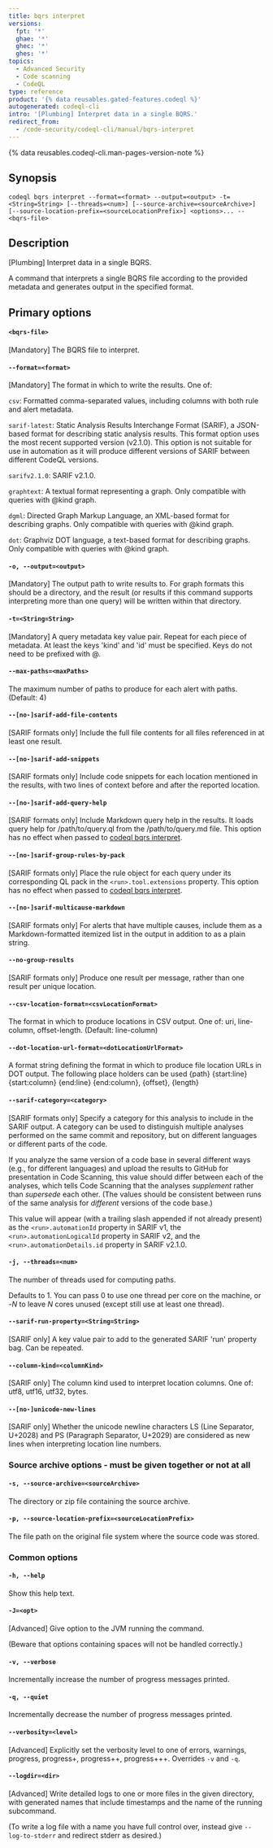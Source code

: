 ```yaml
---
title: bqrs interpret
versions:
  fpt: '*'
  ghae: '*'
  ghec: '*'
  ghes: '*'
topics:
  - Advanced Security
  - Code scanning
  - CodeQL
type: reference
product: '{% data reusables.gated-features.codeql %}'
autogenerated: codeql-cli
intro: '[Plumbing] Interpret data in a single BQRS.'
redirect_from:
  - /code-security/codeql-cli/manual/bqrs-interpret
---
```



<!-- Content after this section is automatically generated -->

{% data reusables.codeql-cli.man-pages-version-note %}

## Synopsis

```shell{:copy}
codeql bqrs interpret --format=<format> --output=<output> -t=<String=String> [--threads=<num>] [--source-archive=<sourceArchive>] [--source-location-prefix=<sourceLocationPrefix>] <options>... -- <bqrs-file>
```

## Description

\[Plumbing] Interpret data in a single BQRS.

A command that interprets a single BQRS file according to the provided
metadata and generates output in the specified format.

## Primary options

#### `<bqrs-file>`

\[Mandatory] The BQRS file to interpret.

#### `--format=<format>`

\[Mandatory] The format in which to write the results. One of:

`csv`: Formatted comma-separated values, including columns with both
rule and alert metadata.

`sarif-latest`: Static Analysis Results Interchange Format (SARIF), a
JSON-based format for describing static analysis results. This format
option uses the most recent supported version (v2.1.0). This option is
not suitable for use in automation as it will produce different versions
of SARIF between different CodeQL versions.

`sarifv2.1.0`: SARIF v2.1.0.

`graphtext`: A textual format representing a graph. Only compatible with
queries with @kind graph.

`dgml`: Directed Graph Markup Language, an XML-based format for
describing graphs. Only compatible with queries with @kind graph.

`dot`: Graphviz DOT language, a text-based format for describing graphs.
Only compatible with queries with @kind graph.

#### `-o, --output=<output>`

\[Mandatory] The output path to write results to. For graph formats
this should be a directory, and the result (or results if this command
supports interpreting more than one query) will be written within that
directory.

#### `-t=<String=String>`

\[Mandatory] A query metadata key value pair. Repeat for each piece of
metadata. At least the keys 'kind' and 'id' must be specified. Keys
do not need to be prefixed with @.

#### `--max-paths=<maxPaths>`

The maximum number of paths to produce for each alert with paths.
(Default: 4)

#### `--[no-]sarif-add-file-contents`

\[SARIF formats only] Include the full file contents for all files
referenced in at least one result.

#### `--[no-]sarif-add-snippets`

\[SARIF formats only] Include code snippets for each location mentioned
in the results, with two lines of context before and after the reported
location.

#### `--[no-]sarif-add-query-help`

\[SARIF formats only] Include Markdown query help in the results. It
loads query help for /path/to/query.ql from the /path/to/query.md file.
This option has no effect when passed to [codeql bqrs interpret](/code-security/codeql-cli/codeql-cli-manual/bqrs-interpret).

#### `--[no-]sarif-group-rules-by-pack`

\[SARIF formats only] Place the rule object for each query under its
corresponding QL pack in the `<run>.tool.extensions` property. This
option has no effect when passed to [codeql bqrs interpret](/code-security/codeql-cli/codeql-cli-manual/bqrs-interpret).

#### `--[no-]sarif-multicause-markdown`

\[SARIF formats only] For alerts that have multiple causes, include
them as a Markdown-formatted itemized list in the output in addition to
as a plain string.

#### `--no-group-results`

\[SARIF formats only] Produce one result per message, rather than one
result per unique location.

#### `--csv-location-format=<csvLocationFormat>`

The format in which to produce locations in CSV output. One of: uri,
line-column, offset-length. (Default: line-column)

#### `--dot-location-url-format=<dotLocationUrlFormat>`

A format string defining the format in which to produce file location
URLs in DOT output. The following place holders can be used {path}
{start:line} {start:column} {end:line} {end:column}, {offset}, {length}

#### `--sarif-category=<category>`

\[SARIF formats only] Specify a category for this analysis to include
in the SARIF output. A category can be used to distinguish multiple
analyses performed on the same commit and repository, but on different
languages or different parts of the code.

If you analyze the same version of a code base in several different ways
(e.g., for different languages) and upload the results to GitHub for
presentation in Code Scanning, this value should differ between each of
the analyses, which tells Code Scanning that the analyses *supplement*
rather than *supersede* each other. (The values should be consistent
between runs of the same analysis for *different* versions of the code
base.)

This value will appear (with a trailing slash appended if not already
present) as the `<run>.automationId` property in SARIF v1, the
`<run>.automationLogicalId` property in SARIF v2, and the
`<run>.automationDetails.id` property in SARIF v2.1.0.

#### `-j, --threads=<num>`

The number of threads used for computing paths.

Defaults to 1. You can pass 0 to use one thread per core on the machine,
or -*N* to leave *N* cores unused (except still use at least one
thread).

#### `--sarif-run-property=<String=String>`

\[SARIF only] A key value pair to add to the generated SARIF 'run'
property bag. Can be repeated.

#### `--column-kind=<columnKind>`

\[SARIF only] The column kind used to interpret location columns. One
of: utf8, utf16, utf32, bytes.

#### `--[no-]unicode-new-lines`

\[SARIF only] Whether the unicode newline characters LS (Line
Separator, U+2028) and PS (Paragraph Separator, U+2029) are considered
as new lines when interpreting location line numbers.

### Source archive options - must be given together or not at all

#### `-s, --source-archive=<sourceArchive>`

The directory or zip file containing the source archive.

#### `-p, --source-location-prefix=<sourceLocationPrefix>`

The file path on the original file system where the source code was
stored.

### Common options

#### `-h, --help`

Show this help text.

#### `-J=<opt>`

\[Advanced] Give option to the JVM running the command.

(Beware that options containing spaces will not be handled correctly.)

#### `-v, --verbose`

Incrementally increase the number of progress messages printed.

#### `-q, --quiet`

Incrementally decrease the number of progress messages printed.

#### `--verbosity=<level>`

\[Advanced] Explicitly set the verbosity level to one of errors,
warnings, progress, progress+, progress++, progress+++. Overrides `-v`
and `-q`.

#### `--logdir=<dir>`

\[Advanced] Write detailed logs to one or more files in the given
directory, with generated names that include timestamps and the name of
the running subcommand.

(To write a log file with a name you have full control over, instead
give `--log-to-stderr` and redirect stderr as desired.)

